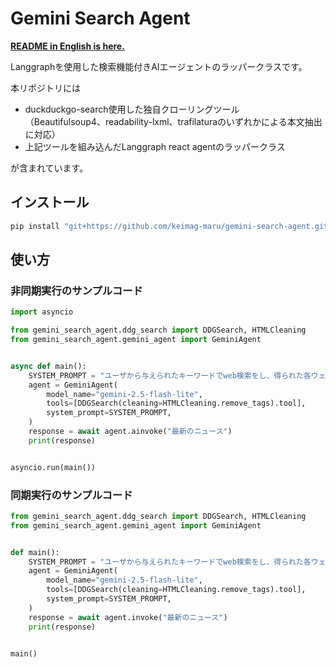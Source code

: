 # Gemini Search Agent
**[README in English is here.](README.md)**

Langgraphを使用した検索機能付きAIエージェントのラッパークラスです。

本リポジトリには

- duckduckgo-search使用した独自クローリングツール  
  （Beautifulsoup4、readability-lxml、trafilaturaのいずれかによる本文抽出に対応）
- 上記ツールを組み込んだLanggraph react agentのラッパークラス

が含まれています。

## インストール
```powershell
pip install "git+https://github.com/keimag-maru/gemini-search-agent.git#egg=gemini-search-agent[all]"
```

## 使い方
### 非同期実行のサンプルコード
```python
import asyncio

from gemini_search_agent.ddg_search import DDGSearch, HTMLCleaning
from gemini_search_agent.gemini_agent import GeminiAgent


async def main():
    SYSTEM_PROMPT = "ユーザから与えられたキーワードでweb検索をし、得られた各ウェブサイトについて、それぞれタイトルとURL、100字要約を生成してください。"
    agent = GeminiAgent(
        model_name="gemini-2.5-flash-lite",
        tools=[DDGSearch(cleaning=HTMLCleaning.remove_tags).tool],
        system_prompt=SYSTEM_PROMPT,
    )
    response = await agent.ainvoke("最新のニュース")
    print(response)


asyncio.run(main())
```

### 同期実行のサンプルコード
```python
from gemini_search_agent.ddg_search import DDGSearch, HTMLCleaning
from gemini_search_agent.gemini_agent import GeminiAgent


def main():
    SYSTEM_PROMPT = "ユーザから与えられたキーワードでweb検索をし、得られた各ウェブサイトについて、それぞれタイトルとURL、100字要約を生成してください。"
    agent = GeminiAgent(
        model_name="gemini-2.5-flash-lite",
        tools=[DDGSearch(cleaning=HTMLCleaning.remove_tags).tool],
        system_prompt=SYSTEM_PROMPT,
    )
    response = await agent.invoke("最新のニュース")
    print(response)


main()
```